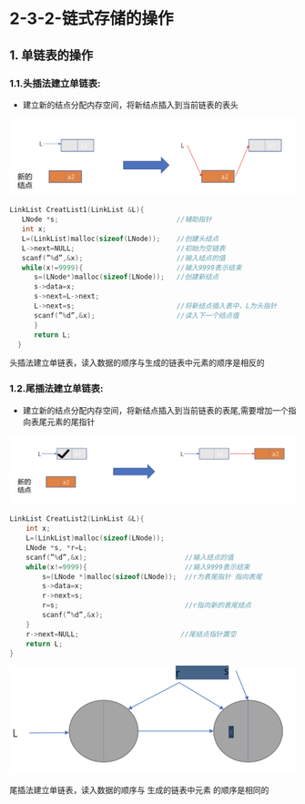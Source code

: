 # 2-3-2-链式存储的操作

## 1. 单链表的操作

### 1.1.头插法建立单链表: 

* 建立新的结点分配内存空间，将新结点插入到当前链表的表头

![](../../.gitbook/assets/image%20%28107%29.png)

```c
LinkList CreatList1(LinkList &L){ 
   LNode *s;                             //辅助指针
   int x; 
   L=(LinkList)malloc(sizeof(LNode));    //创建头结点
   L->next=NULL;                         //初始为空链表
   scanf(”%d”,&x);                       //输入结点的值 
   while(x!=9999){                       //输入9999表示结束
      s=(LNode*)malloc(sizeof(LNode));   //创建新结点
      s->data=x;                        
      s->next=L->next;
      L->next=s;                         //将新结点插入表中，L为头指针
      scanf(”%d”,&x);                    //读入下一个结点值
      }
      return L;
  }
```

头插法建立单链表，读入数据的顺序与生成的链表中元素的顺序是相反的



### 1.2.尾插法建立单链表:

* 建立新的结点分配内存空间，将新结点插入到当前链表的表尾,需要增加一个指向表尾元素的尾指针

![](../../.gitbook/assets/image%20%28231%29.png)

```cpp
LinkList CreatList2(LinkList &L){ 
    int x;
    L=(LinkList)malloc(sizeof(LNode)); 
    LNode *s, *r=L;
    scanf(”%d”,&x);                        //输入结点的值
    while(x!=9999){                        //输入9999表示结束
        s=(LNode *)malloc(sizeof(LNode));  //r为表尾指针 指向表尾
        s->data=x;
        r->next=s;
        r=s;                               //r指向新的表尾结点
        scanf(”%d”,&x);
    } 
    r->next=NULL;                         //尾结点指针置空
    return L;
}
```

![](../../.gitbook/assets/image%20%2843%29.png)





尾插法建立单链表，读入数据的顺序与 生成的链表中元素 的顺序是相同的

